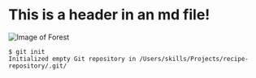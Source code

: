# This is a header in an md file!

![Image of Forest](https://cdn.britannica.com/74/248574-050-B8632FF8/Subalpine-coniferous-taiga-in-Siberian-mountains.jpg)


```
$ git init
Initialized empty Git repository in /Users/skills/Projects/recipe-repository/.git/
```

